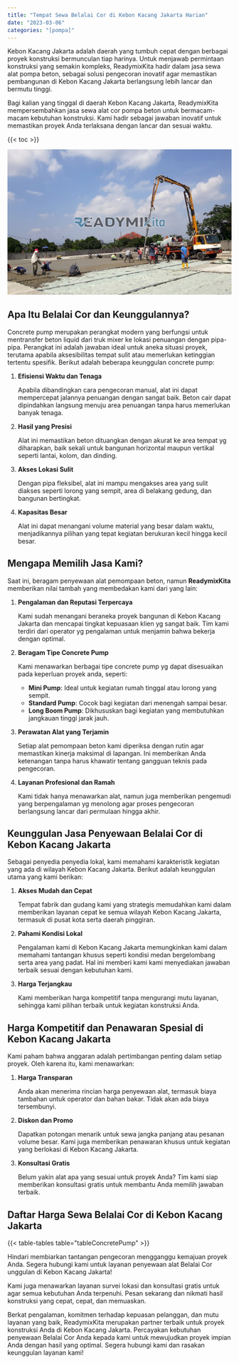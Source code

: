 ```yaml
---
title: "Tempat Sewa Belalai Cor di Kebon Kacang Jakarta Harian"
date: "2023-03-06"
categories: "[pompa]"
---
```


Kebon Kacang Jakarta adalah daerah yang tumbuh cepat dengan berbagai proyek konstruksi bermunculan tiap harinya. Untuk menjawab permintaan konstruksi yang semakin kompleks, ReadymixKita hadir dalam jasa sewa alat pompa beton, sebagai solusi pengecoran inovatif agar memastikan pembangunan di Kebon Kacang Jakarta berlangsung lebih lancar dan bermutu tinggi.

Bagi kalian yang tinggal di daerah Kebon Kacang Jakarta, ReadymixKita mempersembahkan jasa sewa alat cor pompa beton untuk bermacam-macam kebutuhan konstruksi. Kami hadir sebagai jawaban inovatif untuk memastikan proyek Anda terlaksana dengan lancar dan sesuai waktu.

{{< toc >}}

![Tempat Sewa Belalai Cor di Kebon Kacang Jakarta Harian](/images/pompa/sewa-pompa-11.jpg)

## Apa Itu Belalai Cor dan Keunggulannya?

Concrete pump merupakan perangkat modern yang berfungsi untuk mentransfer beton liquid dari truk mixer ke lokasi penuangan dengan pipa-pipa. Perangkat ini adalah jawaban ideal untuk aneka situasi proyek, terutama apabila aksesibilitas tempat sulit atau memerlukan ketinggian tertentu spesifik. Berikut adalah beberapa keunggulan concrete pump:

1. **Efisiensi Waktu dan Tenaga**

   Apabila dibandingkan cara pengecoran manual, alat ini dapat mempercepat jalannya penuangan dengan sangat baik. Beton cair dapat dipindahkan langsung menuju area penuangan tanpa harus memerlukan banyak tenaga.

2. **Hasil yang Presisi**

   Alat ini memastikan beton dituangkan dengan akurat ke area tempat yg diharapkan, baik sekali untuk bangunan horizontal maupun vertikal seperti lantai, kolom, dan dinding.

3. **Akses Lokasi Sulit**

   Dengan pipa fleksibel, alat ini mampu mengakses area yang sulit diakses seperti lorong yang sempit, area di belakang gedung, dan bangunan bertingkat.

4. **Kapasitas Besar**

   Alat ini dapat menangani volume material yang besar dalam waktu, menjadikannya pilihan yang tepat kegiatan berukuran kecil hingga kecil besar.

## Mengapa Memilih Jasa Kami?

Saat ini, beragam penyewaan alat pemompaan beton, namun **ReadymixKita** memberikan nilai tambah yang membedakan kami dari yang lain:

1. **Pengalaman dan Reputasi Terpercaya**

   Kami sudah menangani beraneka proyek bangunan di Kebon Kacang Jakarta dan mencapai tingkat kepuasaan klien yg sangat baik. Tim kami terdiri dari operator yg pengalaman untuk menjamin bahwa bekerja dengan optimal.

2. **Beragam Tipe Concrete Pump**

   Kami menawarkan berbagai tipe concrete pump yg dapat disesuaikan pada keperluan proyek anda, seperti:
   - **Mini Pump**: Ideal untuk kegiatan rumah tinggal atau lorong yang sempit.
   - **Standard Pump**: Cocok bagi kegiatan dari menengah sampai besar.
   - **Long Boom Pump**: Dikhususkan bagi kegiatan yang membutuhkan jangkauan tinggi jarak jauh.

3. **Perawatan Alat yang Terjamin**

   Setiap alat pemompaan beton kami diperiksa dengan rutin agar memastikan kinerja maksimal di lapangan. Ini memberikan Anda ketenangan tanpa harus khawatir tentang gangguan teknis pada pengecoran.

4. **Layanan Profesional dan Ramah**

   Kami tidak hanya menawarkan alat, namun juga memberikan pengemudi yang berpengalaman yg menolong agar proses pengecoran berlangsung lancar dari permulaan hingga akhir.

## Keunggulan Jasa Penyewaan Belalai Cor di Kebon Kacang Jakarta

Sebagai penyedia penyedia lokal, kami memahami karakteristik kegiatan yang ada di wilayah Kebon Kacang Jakarta. Berikut adalah keunggulan utama yang kami berikan:

1. **Akses Mudah dan Cepat**

   Tempat fabrik dan gudang kami yang strategis memudahkan kami dalam memberikan layanan cepat ke semua wilayah Kebon Kacang Jakarta, termasuk di pusat kota serta daerah pinggiran.

2. **Pahami Kondisi Lokal**

   Pengalaman kami di Kebon Kacang Jakarta memungkinkan kami dalam memahami tantangan khusus seperti kondisi medan bergelombang serta area yang padat. Hal ini memberi kami kami menyediakan jawaban terbaik sesuai dengan kebutuhan kami.

3. **Harga Terjangkau**

   Kami memberikan harga kompetitif tanpa mengurangi mutu layanan, sehingga kami pilihan terbaik untuk kegiatan konstruksi Anda.

## Harga Kompetitif dan Penawaran Spesial di Kebon Kacang Jakarta

Kami paham bahwa anggaran adalah pertimbangan penting dalam setiap proyek. Oleh karena itu, kami menawarkan:

1. **Harga Transparan**

   Anda akan menerima rincian harga penyewaan alat, termasuk biaya tambahan untuk operator dan bahan bakar. Tidak akan ada biaya tersembunyi.

2. **Diskon dan Promo**

   Dapatkan potongan menarik untuk sewa jangka panjang atau pesanan volume besar. Kami juga memberikan penawaran khusus untuk kegiatan yang berlokasi di Kebon Kacang Jakarta.

3. **Konsultasi Gratis**

   Belum yakin alat apa yang sesuai untuk proyek Anda? Tim kami siap memberikan konsultasi gratis untuk membantu Anda memilih jawaban terbaik.

## Daftar Harga Sewa Belalai Cor di Kebon Kacang Jakarta

{{< table-tables table="tableConcretePump" >}}

Hindari membiarkan tantangan pengecoran mengganggu kemajuan proyek Anda. Segera hubungi kami untuk layanan penyewaan alat Belalai Cor unggulan di Kebon Kacang Jakarta!

Kami juga menawarkan layanan survei lokasi dan konsultasi gratis untuk agar semua kebutuhan Anda terpenuhi. Pesan sekarang dan nikmati hasil konstruksi yang cepat, cepat, dan memuaskan.

Berkat pengalaman, komitmen terhadap kepuasan pelanggan, dan mutu layanan yang baik, ReadymixKita merupakan partner terbaik untuk proyek konstruksi Anda di Kebon Kacang Jakarta. Percayakan kebutuhan penyewaan Belalai Cor Anda kepada kami untuk mewujudkan proyek impian Anda dengan hasil yang optimal. Segera hubungi kami dan rasakan keunggulan layanan kami!